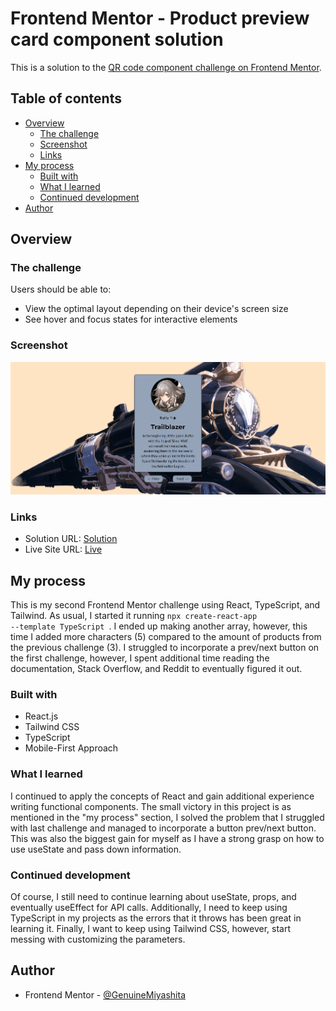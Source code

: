 # Frontend Mentor - Product preview card component solution

This is a solution to the [QR code component challenge on Frontend Mentor](https://www.frontendmentor.io/challenges/qr-code-component-iux_sIO_H).

## Table of contents

- [Overview](#overview)
  - [The challenge](#the-challenge)
  - [Screenshot](#screenshot)
  - [Links](#links)
- [My process](#my-process)
  - [Built with](#built-with)
  - [What I learned](#what-i-learned)
  - [Continued development](#continued-development)
- [Author](#author)

## Overview

### The challenge

Users should be able to:

- View the optimal layout depending on their device's screen size
- See hover and focus states for interactive elements

### Screenshot

![Snapshot](./src/assets/Finalization.png)

### Links

- Solution URL: [Solution](https://www.frontendmentor.io/solutions/qr-code-component-reacttailwindtypescript-qKy7p6hQHv)
- Live Site URL: [Live](https://fmentorqrcode.netlify.app/)

## My process

This is my second Frontend Mentor challenge using React, TypeScript, and Tailwind. As usual, I started it running <code>npx create-react-app --template TypeScript </code>. I ended up making another array, however, this time I added more characters (5) compared to the amount of products from the previous challenge (3). I struggled to incorporate a prev/next button on the first challenge, however, I spent additional time reading the documentation, Stack Overflow, and Reddit to eventually figured it out.

### Built with

- React.js
- Tailwind CSS
- TypeScript
- Mobile-First Approach

### What I learned

I continued to apply the concepts of React and gain additional experience writing functional components. The small victory in this project is as mentioned in the "my process" section, I solved the problem that I struggled with last challenge and managed to incorporate a button prev/next button. This was also the biggest gain for myself as I have a strong grasp on how to use useState and pass down information.

### Continued development

Of course, I still need to continue learning about useState, props, and eventually useEffect for API calls. Additionally, I need to keep using TypeScript in my projects as the errors that it throws has been great in learning it. Finally, I want to keep using Tailwind CSS, however, start messing with customizing the parameters.

## Author

- Frontend Mentor - [@GenuineMiyashita](https://www.frontendmentor.io/profile/GenuineMiyashita)

